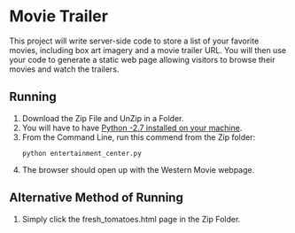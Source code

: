 # Movie Trailer
This project will write server-side code to store a list of your favorite movies, including box art imagery and a movie trailer URL. You will then use your code to generate a static web page allowing visitors to browse their movies and watch the trailers.

## Running

1. Download the Zip File and UnZip in a Folder.
2. You will have to have [Python -2.7 installed on your machine](https://www.python.org).
3. From the Command Line, run this commend from the Zip folder: <pre><code>python entertainment_center.py</code></pre>
4. The browser should open up with the Western Movie webpage.

## Alternative Method of Running

1. Simply click the fresh_tomatoes.html page in the Zip Folder.
